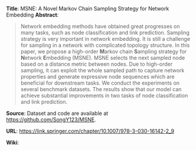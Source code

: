 **Title**: MSNE: A Novel Markov Chain Sampling Strategy for Network Embedding
**Abstract**:
> Network embedding methods have obtained great progresses on many tasks, such as
> node classification and link prediction. Sampling strategy is very important in
> network embedding. It is still a challenge for sampling in a network with 
> complicated topology structure. In this paper, we propose a high-order **M**arkov
> chain **S**ampling strategy for **N**etwork **E**mbedding (MSNE). MSNE selects
> the next sampled node based on a distance metric between nodes. Due to high-order
> sampling, it can exploit the whole sampled path to capture network properties and
> generate expressive node sequences which are beneficial for downstream tasks. We
> conduct the experiments on several benchmark datasets. The results show that our
> model can achieve substantial improvements in two tasks of node classification and
> link prediction.

**Source**: Dataset and code are available at https://github.com/SongY123/MSNE.

**URL**: https://link.springer.com/chapter/10.1007/978-3-030-16142-2_9

**Wiki**:


